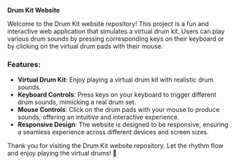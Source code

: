 **Drum Kit Website**

Welcome to the Drum Kit website repository! This project is a fun and interactive web application that simulates a virtual drum kit. Users can play various drum sounds by pressing corresponding keys on their keyboard or by clicking on the virtual drum pads with their mouse.

### Features:

- **Virtual Drum Kit**: Enjoy playing a virtual drum kit with realistic drum sounds.
- **Keyboard Controls**: Press keys on your keyboard to trigger different drum sounds, mimicking a real drum set.
- **Mouse Controls**: Click on the drum pads with your mouse to produce sounds, offering an intuitive and interactive experience.
- **Responsive Design**: The website is designed to be responsive, ensuring a seamless experience across different devices and screen sizes.

Thank you for visiting the Drum Kit website repository. Let the rhythm flow and enjoy playing the virtual drums! 🥁
